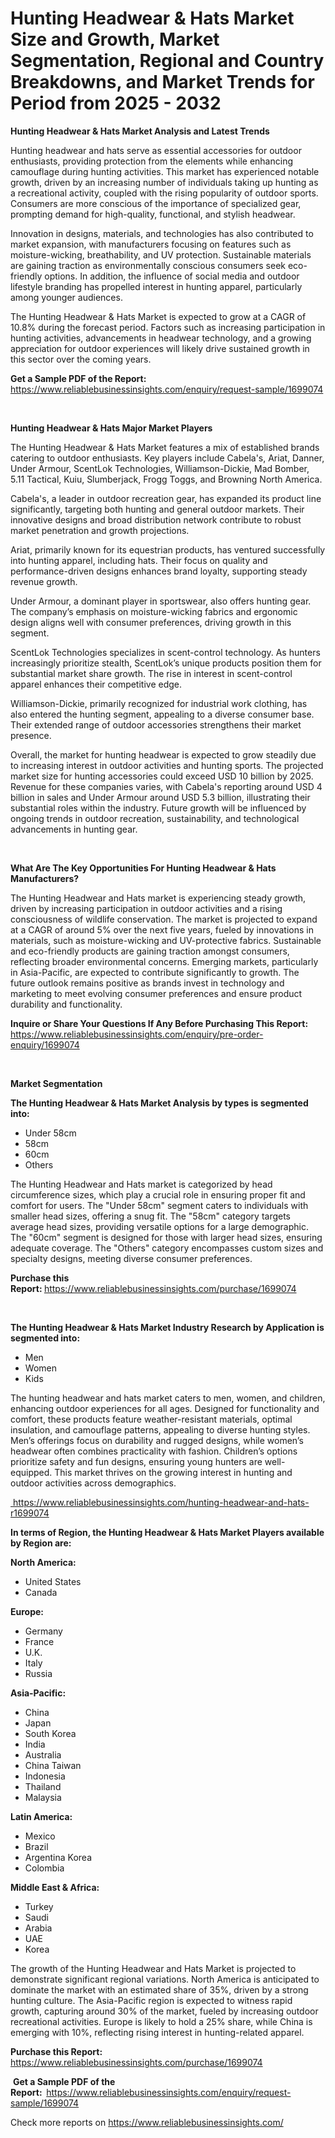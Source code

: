 <p><h1>Hunting Headwear & Hats Market Size and Growth, Market Segmentation, Regional and Country Breakdowns, and Market Trends for Period from 2025 -  2032</h1></p><p><strong>Hunting Headwear & Hats Market Analysis and Latest Trends</strong></p>
<p><p>Hunting headwear and hats serve as essential accessories for outdoor enthusiasts, providing protection from the elements while enhancing camouflage during hunting activities. This market has experienced notable growth, driven by an increasing number of individuals taking up hunting as a recreational activity, coupled with the rising popularity of outdoor sports. Consumers are more conscious of the importance of specialized gear, prompting demand for high-quality, functional, and stylish headwear.</p><p>Innovation in designs, materials, and technologies has also contributed to market expansion, with manufacturers focusing on features such as moisture-wicking, breathability, and UV protection. Sustainable materials are gaining traction as environmentally conscious consumers seek eco-friendly options. In addition, the influence of social media and outdoor lifestyle branding has propelled interest in hunting apparel, particularly among younger audiences.</p><p>The Hunting Headwear & Hats Market is expected to grow at a CAGR of 10.8% during the forecast period. Factors such as increasing participation in hunting activities, advancements in headwear technology, and a growing appreciation for outdoor experiences will likely drive sustained growth in this sector over the coming years.</p></p>
<p><strong>Get a Sample PDF of the Report:&nbsp;</strong> <a href="https://www.reliablebusinessinsights.com/enquiry/request-sample/1699074?utm_campaign=57&utm_medium=2&utm_source=Github&utm_content=ia&utm_term=09012025&utm_id=hunting-headwear-hats">https://www.reliablebusinessinsights.com/enquiry/request-sample/1699074</a></p>
<p>&nbsp;</p>
<p><strong>Hunting Headwear & Hats Major Market Players</strong></p>
<p><p>The Hunting Headwear & Hats Market features a mix of established brands catering to outdoor enthusiasts. Key players include Cabela's, Ariat, Danner, Under Armour, ScentLok Technologies, Williamson-Dickie, Mad Bomber, 5.11 Tactical, Kuiu, Slumberjack, Frogg Toggs, and Browning North America. </p><p>Cabela's, a leader in outdoor recreation gear, has expanded its product line significantly, targeting both hunting and general outdoor markets. Their innovative designs and broad distribution network contribute to robust market penetration and growth projections.</p><p>Ariat, primarily known for its equestrian products, has ventured successfully into hunting apparel, including hats. Their focus on quality and performance-driven designs enhances brand loyalty, supporting steady revenue growth.</p><p>Under Armour, a dominant player in sportswear, also offers hunting gear. The company’s emphasis on moisture-wicking fabrics and ergonomic design aligns well with consumer preferences, driving growth in this segment.</p><p>ScentLok Technologies specializes in scent-control technology. As hunters increasingly prioritize stealth, ScentLok’s unique products position them for substantial market share growth. The rise in interest in scent-control apparel enhances their competitive edge.</p><p>Williamson-Dickie, primarily recognized for industrial work clothing, has also entered the hunting segment, appealing to a diverse consumer base. Their extended range of outdoor accessories strengthens their market presence.</p><p>Overall, the market for hunting headwear is expected to grow steadily due to increasing interest in outdoor activities and hunting sports. The projected market size for hunting accessories could exceed USD 10 billion by 2025. Revenue for these companies varies, with Cabela's reporting around USD 4 billion in sales and Under Armour around USD 5.3 billion, illustrating their substantial roles within the industry. Future growth will be influenced by ongoing trends in outdoor recreation, sustainability, and technological advancements in hunting gear.</p></p>
<p>&nbsp;</p>
<p><strong>What Are The Key Opportunities For Hunting Headwear & Hats Manufacturers?</strong></p>
<p><p>The Hunting Headwear and Hats market is experiencing steady growth, driven by increasing participation in outdoor activities and a rising consciousness of wildlife conservation. The market is projected to expand at a CAGR of around 5% over the next five years, fueled by innovations in materials, such as moisture-wicking and UV-protective fabrics. Sustainable and eco-friendly products are gaining traction amongst consumers, reflecting broader environmental concerns. Emerging markets, particularly in Asia-Pacific, are expected to contribute significantly to growth. The future outlook remains positive as brands invest in technology and marketing to meet evolving consumer preferences and ensure product durability and functionality.</p></p>
<p><strong>Inquire or Share Your Questions If Any Before Purchasing This Report:</strong> <a href="https://www.reliablebusinessinsights.com/enquiry/pre-order-enquiry/1699074?utm_campaign=57&utm_medium=2&utm_source=Github&utm_content=ia&utm_term=09012025&utm_id=hunting-headwear-hats">https://www.reliablebusinessinsights.com/enquiry/pre-order-enquiry/1699074</a></p>
<p>&nbsp;</p>
<p><strong>Market Segmentation</strong></p>
<p><strong>The Hunting Headwear & Hats Market Analysis by types is segmented into:</strong></p>
<p><ul><li>Under 58cm</li><li>58cm</li><li>60cm</li><li>Others</li></ul></p>
<p><p>The Hunting Headwear and Hats market is categorized by head circumference sizes, which play a crucial role in ensuring proper fit and comfort for users. The "Under 58cm" segment caters to individuals with smaller head sizes, offering a snug fit. The "58cm" category targets average head sizes, providing versatile options for a large demographic. The "60cm" segment is designed for those with larger head sizes, ensuring adequate coverage. The "Others" category encompasses custom sizes and specialty designs, meeting diverse consumer preferences.</p></p>
<p><strong>Purchase this Report:&nbsp;</strong><a href="https://www.reliablebusinessinsights.com/purchase/1699074?utm_campaign=57&utm_medium=2&utm_source=Github&utm_content=ia&utm_term=09012025&utm_id=hunting-headwear-hats">https://www.reliablebusinessinsights.com/purchase/1699074</a></p>
<p>&nbsp;</p>
<p><strong>The Hunting Headwear & Hats Market Industry Research by Application is segmented into:</strong></p>
<p><ul><li>Men</li><li>Women</li><li>Kids</li></ul></p>
<p><p>The hunting headwear and hats market caters to men, women, and children, enhancing outdoor experiences for all ages. Designed for functionality and comfort, these products feature weather-resistant materials, optimal insulation, and camouflage patterns, appealing to diverse hunting styles. Men’s offerings focus on durability and rugged designs, while women’s headwear often combines practicality with fashion. Children’s options prioritize safety and fun designs, ensuring young hunters are well-equipped. This market thrives on the growing interest in hunting and outdoor activities across demographics.</p></p>
<p><a href="https://www.reliablebusinessinsights.com/hunting-headwear-and-hats-r1699074?utm_campaign=57&utm_medium=2&utm_source=Github&utm_content=ia&utm_term=09012025&utm_id=hunting-headwear-hats">&nbsp;https://www.reliablebusinessinsights.com/hunting-headwear-and-hats-r1699074</a></p>
<p><strong>In terms of Region, the Hunting Headwear & Hats Market Players available by Region are:</strong></p>
<p>
    <p> <strong> North America: </strong>
        <ul>
            <li>United States</li>
            <li>Canada</li>
        </ul>
        </p> 
    <p> <strong> Europe: </strong>
        <ul>
            <li>Germany</li>
            <li>France</li>
            <li>U.K.</li>
            <li>Italy</li>
            <li>Russia</li>
        </ul>
        </p> 
    <p> <strong> Asia-Pacific: </strong>
        <ul>
            <li>China</li>
            <li>Japan</li>
            <li>South Korea</li>
            <li>India</li>
            <li>Australia</li>
            <li>China Taiwan</li>
            <li>Indonesia</li>
            <li>Thailand</li>
            <li>Malaysia</li>
        </ul>
        </p> 
    <p> <strong> Latin America: </strong>
        <ul>
            <li>Mexico</li>
            <li>Brazil</li>
            <li>Argentina Korea</li>
            <li>Colombia</li>
        </ul>
        </p> 
    <p> <strong> Middle East & Africa: </strong>
        <ul>
            <li>Turkey</li>
            <li>Saudi</li>
            <li>Arabia</li>
            <li>UAE</li>
            <li>Korea</li>
        </ul>
    </p>
    </p>
<p><p>The growth of the Hunting Headwear and Hats Market is projected to demonstrate significant regional variations. North America is anticipated to dominate the market with an estimated share of 35%, driven by a strong hunting culture. The Asia-Pacific region is expected to witness rapid growth, capturing around 30% of the market, fueled by increasing outdoor recreational activities. Europe is likely to hold a 25% share, while China is emerging with 10%, reflecting rising interest in hunting-related apparel.</p></p>
<p><strong>Purchase this Report: </strong><a href="https://www.reliablebusinessinsights.com/purchase/1699074?utm_campaign=57&utm_medium=2&utm_source=Github&utm_content=ia&utm_term=09012025&utm_id=hunting-headwear-hats">https://www.reliablebusinessinsights.com/purchase/1699074</a></p>
<p>&nbsp;<strong>Get a Sample PDF of the Report:&nbsp;&nbsp;</strong><a href="https://www.reliablebusinessinsights.com/enquiry/request-sample/1699074?utm_campaign=57&utm_medium=2&utm_source=Github&utm_content=ia&utm_term=09012025&utm_id=hunting-headwear-hats">https://www.reliablebusinessinsights.com/enquiry/request-sample/1699074</a></p>
<p><strong></strong></p>
<p>Check more reports on <a href="https://www.reliablebusinessinsights.com/?utm_campaign=57&utm_medium=2&utm_source=Github&utm_content=ia&utm_term=09012025&utm_id=hunting-headwear-hats">https://www.reliablebusinessinsights.com/</a></p>